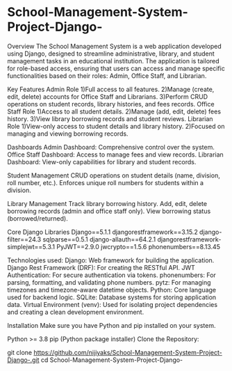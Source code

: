 # School-Management-System-Project-Django-
Overview
The School Management System is a web application developed using Django, designed to streamline administrative, library, and student management tasks in an educational institution. The application is tailored for role-based access, ensuring that users can access and manage specific functionalities based on their roles: Admin, Office Staff, and Librarian.

Key Features
Admin Role
  1)Full access to all features.
  2)Manage (create, edit, delete) accounts for Office Staff and Librarians.
  3)Perform CRUD operations on student records, library histories, and fees records.
Office Staff Role
  1)Access to all student details.
  2)Manage (add, edit, delete) fees history.
  3)View library borrowing records and student reviews.
Librarian Role
  1)View-only access to student details and library history.
  2)Focused on managing and viewing borrowing records.

Dashboards
Admin Dashboard: Comprehensive control over the system.
Office Staff Dashboard: Access to manage fees and view records.
Librarian Dashboard: View-only capabilities for library and student records.

Student Management
CRUD operations on student details (name, division, roll number, etc.).
Enforces unique roll numbers for students within a division.

Library Management
Track library borrowing history.
Add, edit, delete borrowing records (admin and office staff only).
View borrowing status (borrowed/returned).

Core Django Libraries
Django==5.1.1
djangorestframework==3.15.2
django-filter==24.3
sqlparse==0.5.1
django-allauth==64.2.1
djangorestframework-simplejwt==5.3.1
PyJWT==2.9.0
jwcrypto==1.5.6
phonenumbers==8.13.45

Technologies used:
Django: Web framework for building the application.
Django Rest Framework (DRF): For creating the RESTful API.
JWT Authentication: For secure authentication via tokens.
phonenumbers: For parsing, formatting, and validating phone numbers.
pytz: For managing timezones and timezone-aware datetime objects.
Python: Core language used for backend logic.
SQLite: Database systems for storing application data.
Virtual Environment (venv): Used for isolating project dependencies and creating a clean development environment.

Installation
Make sure you have Python and pip installed on your system.

Python >= 3.8
pip (Python package installer)
Clone the Repository: 

git clone https://github.com/nijiyaks/School-Management-System-Project-Django-.git
cd School-Management-System-Project-Django-

